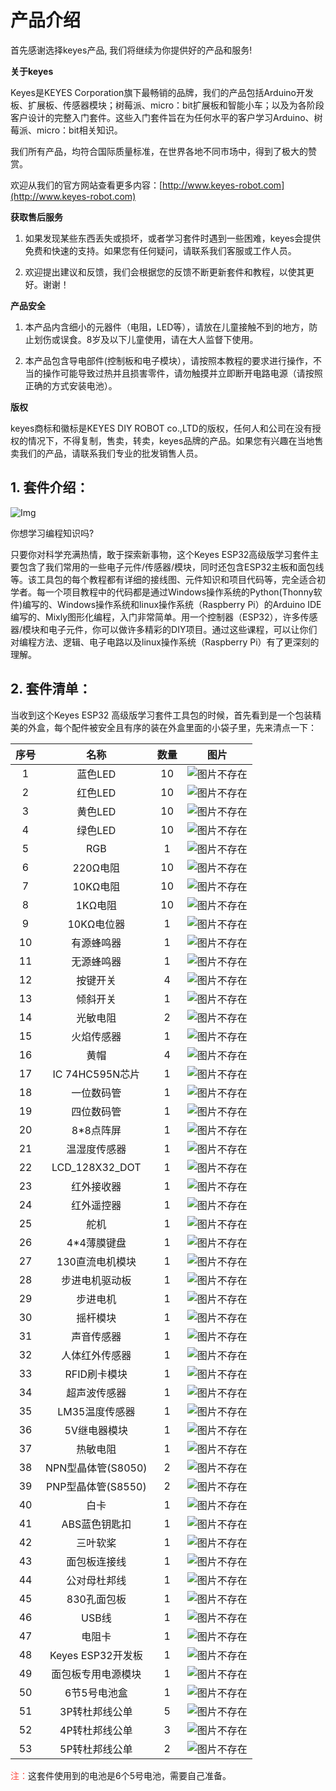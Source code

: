 # 产品介绍

首先感谢选择keyes产品,
我们将继续为你提供好的产品和服务!

**关于keyes**

Keyes是KEYES Corporation旗下最畅销的品牌，我们的产品包括Arduino开发板、扩展板、传感器模块；树莓派、micro：bit扩展板和智能小车；以及为各阶段客户设计的完整入门套件。这些入门套件旨在为任何水平的客户学习Arduino、树莓派、micro：bit相关知识。

我们所有产品，均符合国际质量标准，在世界各地不同市场中，得到了极大的赞赏。

欢迎从我们的官方网站查看更多内容：[http://www.keyes-robot.com](http://www.keyes-robot.com)

**获取售后服务**

1. 如果发现某些东西丢失或损坏，或者学习套件时遇到一些困难，keyes会提供免费和快速的支持。如果您有任何疑问，请联系我们客服或工作人员。

2. 欢迎提出建议和反馈，我们会根据您的反馈不断更新套件和教程，以使其更好。谢谢！

**产品安全**    

1. 本产品内含细小的元器件（电阻，LED等），请放在儿童接触不到的地方，防止划伤或误食。8岁及以下儿童使用，请在大人监督下使用。

2. 本产品包含导电部件(控制板和电子模块），请按照本教程的要求进行操作，不当的操作可能导致过热并且损害零件，请勿触摸并立即断开电路电源（请按照正确的方式安装电池）。

**版权**

keyes商标和徽标是KEYES DIY ROBOT co.,LTD的版权，任何人和公司在没有授权的情况下，不得复制，售卖，转卖，keyes品牌的产品。如果您有兴趣在当地售卖我们的产品，请联系我们专业的批发销售人员。

## 1. 套件介绍：

![Img](./media/img-20241105143909.jpg)

你想学习编程知识吗?

只要你对科学充满热情，敢于探索新事物，这个Keyes ESP32高级版学习套件主要包含了我们常用的一些电子元件/传感器/模块，同时还包含ESP32主板和面包线等。该工具包的每个教程都有详细的接线图、元件知识和项目代码等，完全适合初学者。每一个项目教程中的代码都是通过Windows操作系统的Python(Thonny软件)编写的、Windows操作系统和linux操作系统（Raspberry Pi）的Arduino IDE编写的、Mixly图形化编程，入门非常简单。用一个控制器（ESP32），许多传感器/模块和电子元件，你可以做许多精彩的DIY项目。通过这些课程，可以让你们对编程方法、逻辑、电子电路以及linux操作系统（Raspberry Pi）有了更深刻的理解。

## 2. 套件清单：

当收到这个Keyes ESP32 高级版学习套件工具包的时候，首先看到是一个包装精美的外盒，每个配件被安全且有序的装在外盒里面的小袋子里，先来清点一下：

| 序号 | 名称 | 数量 | 图片 |
| :--: | :--: | :--: | :--: |
| 1 | 蓝色LED | 10 | ![图片不存在](./media/f6bbd58a5d3ad73cbbb4f9dc6dbebce0.png)|
| 2 | 红色LED | 10 | ![图片不存在](./media/28c28e6163de71f861c1f8f9bf621ee2.png) |
| 3 | 黄色LED | 10 | ![图片不存在](./media/538628fed136c06e104ae01b69774d34.png) |
| 4 | 绿色LED | 10 | ![图片不存在](./media/cede9aadb081f8efbe1aa2884452296f.png) |
| 5 | RGB | 1 |![图片不存在](./media/003957a24c8e74516a270a6e185801a2.png) |
| 6 | 220Ω电阻 | 10 | ![图片不存在](./media/83dd3936e779ba45cddf56600115789d.png) |
| 7 | 10KΩ电阻 | 10 | ![图片不存在](./media/c2c666b93f8c92e48a934cc7d9f973f0.png) |
| 8 | 1KΩ电阻 | 10 | ![图片不存在](./media/9b934d4a221b3b257a455c3b3c4228e2.png)|
| 9 | 10KΩ电位器 | 1 |![图片不存在](./media/ac70940b0377ccf514485a998d6720fb.png) |
| 10 | 有源蜂鸣器 | 1 | ![图片不存在](./media/ce52ed607c9bf646c08b31bdcbda32dc.png) |
| 11 | 无源蜂鸣器 | 1 | ![图片不存在](./media/22d5fea09cc7ab9cdcc629c9154ba381.png) |
| 12 | 按键开关 | 4 | ![图片不存在](./media/c14b6e885fd4e7f896660e8f0b17c53b.png) |
| 13 | 倾斜开关 | 1 | ![图片不存在](./media/1f2336f407c46c06a22ea95f6b829889.png) |
| 14 | 光敏电阻 | 2 | ![图片不存在](./media/370c51be584ea949504a2c23b0d2a236.png) |
| 15 | 火焰传感器 | 1 | ![图片不存在](./media/4db4a5c9d0a14d3acd4d83d77512e62c.png) |
| 16 | 黄帽 | 4 | ![图片不存在](./media/5541c805fdda861e206fded757b7273a.png) |
| 17 | IC 74HC595N芯片 | 1 | ![图片不存在](./media/885e82580c63e5646c5f0f5965d8d22d.png) |
| 18 | 一位数码管 | 1 | ![图片不存在](./media/50b0805b23829e01d4e1053b156e8246.png) |
| 19 | 四位数码管 | 1 | ![图片不存在](./media/e853fad041be4b017c1df31df28f13ed.png) |
| 20 | 8*8点阵屏 | 1 | ![图片不存在](./media/93c2cee862c3a9ba00ab08e3201af86c.png) |
| 21 | 温湿度传感器 | 1 | ![图片不存在](./media/89c6de606d4bfcbbf936973c64c7bab8.png) |
| 22 | LCD_128X32_DOT | 1 |![图片不存在](./media/ee579c30618ac5b406afefca28affaab.png) |
| 23 | 红外接收器 | 1 | ![图片不存在](./media/e43fc12aa1fa526ca2c9f0eb4c0523e2.png) |
| 24 | 红外遥控器 | 1 | ![图片不存在](./media/7bd8ef41ed157a2ed1f217ce39f82a37.png) |
| 25 | 舵机| 1 | ![图片不存在](./media/a3c3875db6fb046826b26d892be62efc.png) |
| 26 | 4*4薄膜键盘 | 1 | ![图片不存在](./media/f24b38efbf074e280038b7cc3584a197.png) |
|27|130直流电机模块|1|![图片不存在](./media/5f645644dc96030983d05e2886fbb3be.png)|
|28|步进电机驱动板|1|![图片不存在](./media/e2e911f7b56b6a53c0365cedeb96ee93.png)|
|29|步进电机|1|![图片不存在](./media/90e20dbf2026b921d60d779078b58f30.png)|
|30|摇杆模块|1|![图片不存在](./media/0344db705c8b937a6cf50f3ffab4dd04.png)|
|31|声音传感器|1|![图片不存在](./media/90802dbe25668885edd2ffbe9f25caf5.png)|
|32|人体红外传感器|1|![图片不存在](./media/588578f3fb67f86052eec327f24a5b17.png)|
|33|RFID刷卡模块|1|![图片不存在](./media/69765c7eae1b71d385c7dfcaf5eb83e6.png)|
|34|超声波传感器|1|![图片不存在](./media/3666ccbac64491271e75a3aee688d747.png)|
|35|LM35温度传感器|1|![图片不存在](./media/398308032fd043b07a06700ec8c674c4.png)|
|36|5V继电器模块|1|![图片不存在](./media/c910a7be7acddac1d2c4e4a1613524f4.png)|
|37|热敏电阻|1|![图片不存在](./media/88f6759db2cc9c8ca4f1e821d5b0d802.png)|
|38|NPN型晶体管(S8050)|2|![图片不存在](./media/6c3a06627faa0d87dd69cbd361929240.png)|
|39|PNP型晶体管(S8550)|2|![图片不存在](./media/6c3a06627faa0d87dd69cbd361929240.png)|
|40|白卡|1|![图片不存在](./media/3d6a93a77e60bdd82a1328bea5f03837.png)|
|41|ABS蓝色钥匙扣|1|![图片不存在](./media/d5340eb843a3fa2fd865ee68f438f41f.png)|
|42|三叶软桨|1|![图片不存在](./media/1fa137ed145f6d7579d0245284776fbb.png)|
|43|面包板连接线|1|![图片不存在](./media/b146f1221b43b628375e658c8c0bc91f.png)|
|44|公对母杜邦线|1|![图片不存在](./media/918c8e3c24ca4ee27373855403f9c9b0.png)|
|45|830孔面包板|1|![图片不存在](./media/6bea285b04975f047a7cb1ccbbd0ee95.png)|
|46|USB线|1|![图片不存在](./media/c4e6c70864cc39335a240e827d4c2917.png)|
|47|电阻卡|1|![图片不存在](./media/9d05389e19d8128ee7ef0497061782a0.png)|
|48|Keyes ESP32开发板|1|![图片不存在](./media/cc071c5ea1219f92ddb7f3a893380c08.png)|
|49|面包板专用电源模块|1|![图片不存在](./media/c562656c96657983e724daed7c8d6202.png)|
|50|6节5号电池盒|1|![图片不存在](./media/617850e058dba425262b7acbf11ee141.png)|
|51|3P转杜邦线公单|5|![图片不存在](./media/1a190cfbfe81a1524e1d1ef681688a64.png)|
|52|4P转杜邦线公单|3|![图片不存在](./media/4191d5454859076aa2a6c069185be177.png)|
|53|5P转杜邦线公单|2|![图片不存在](./media/7172e3b16a2567aa57171cf42bbb3d49.png)|

<span style="color: rgb(255, 76, 65);">注：</span>这套件使用到的电池是6个5号电池，需要自己准备。



